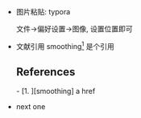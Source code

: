 - 图片粘贴: typora

  文件->偏好设置->图像, 设置位置即可

- 文献引用
  smoothing[<sup>1</sup>](#refer-anchor-1) 是个引用
  ## References
  <div id="refer-anchor-1"></div>
    - [1. ][smoothing] a href

- next one